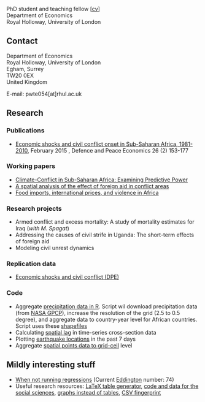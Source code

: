 PhD student and teaching fellow [[cv](https://www.dropbox.com/s/g9393px23pe5ius/SvW_CV.pdf)]<br>
Department of Economics<br>
Royal Holloway, University of London 

## Contact
Department of Economics<br>
Royal Holloway, University of London<br>
Egham, Surrey<br>
TW20 0EX<br>
United Kingdom<br>

E-mail: pwte054[at]rhul.ac.uk

## Research

### Publications
* [Economic shocks and civil conflict onset in Sub-Saharan Africa, 1981-2010](http://www.tandfonline.com/doi/full/10.1080/10242694.2014.887489), February 2015 , Defence and Peace Economics 26 (2) 153-177

### Working papers

* [Climate-Conflict in Sub-Saharan Africa: Examining Predictive Power](http://papers.ssrn.com/sol3/papers.cfm?abstract_id=2550228)
* [A spatial analysis of the effect of foreign aid in conflict areas](http://ssrn.com/abstract=2450867)
* [Food imports, international prices, and violence in Africa](http://ssrn.com/abstract=2418973)

### Research projects
* Armed conflict and excess mortality:  A study of mortality estimates for Iraq (_with M. Spagat_)
* Addressing the causes of civil strife in Uganda: The short-term effects of foreign aid
* Modeling civil unrest dynamics

### Replication data
* [Economic shocks and civil conflict (DPE)](https://github.com/CommonEconomist/DPE_Shocks_and_Conflict_Onset)

### Code
* Aggregate [precipitation data in R](https://gist.github.com/01da48de3a0d97074890.git). Script wil download precipitation data (from [NASA GPCP](ftp://rsd.gsfc.nasa.gov/pub/912/bolvin/GPCP_ASCII/)), increase the resolution of the grid (2.5 to 0.5 degree), and aggregate data to country-year level for African countries. Script uses these [shapefiles](http://thematicmapping.org/downloads/world_borders.php)
* Calculating [spatial lag](https://gist.github.com/CommonEconomist/2de0ead3ada2c2f5be70) in time-series cross-section data
* Plotting [earthquake locations](https://gist.github.com/CommonEconomist/b1ad8c16c2282d6c7896) in the past 7 days
* Aggregate [spatial points data to grid-cell](https://gist.github.com/CommonEconomist/df037c06d4e1c0d637fc) level

## Mildly interesting stuff

* [When not running regressions](http://veloviewer.com/athlete/2135375/) (Current [Eddington](http://triathlete-europe.competitor.com/2011/04/18/measuring-bike-miles-eddington-number) number: 74)
* Useful research resources: [LaTeX table generator](http://truben.no/latex/table/), [code and data for the social sciences](http://faculty.chicagobooth.edu/jesse.shapiro/research/CodeAndData.pdf), [graphs instead of tables](http://tables2graphs.com/doku.php), [CSV fingerprint](http://setosa.io/csv-fingerprint/)

